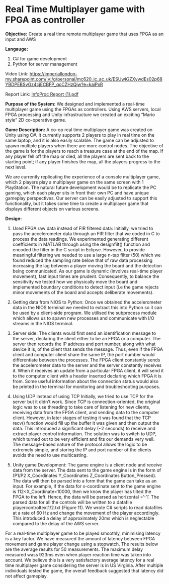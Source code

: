 # Real Time Multiplayer game with FPGA as controller

**Objective:**
Create a real time remote multiplayer game that uses FPGA as an input and AWS

**Langauge:**
1. C# for game development
2. Python for server management 

Video Link: 
https://imperiallondon-my.sharepoint.com/:v:/g/personal/mc620_ic_ac_uk/ESUwiGZXywdEs02p68YBDPEBSvGz4cjECBFP_qcCZHzQjw?e=kaiPxR 

Report Link:
[InfoProc Report (1).pdf](https://github.com/mc1017/FPGA-Unity-Game/files/8598782/InfoProc.Report.1.pdf)


**Purpose of the System:**
We designed and implemented a real-time multiplayer game using the FPGAs as controllers. Using AWS servers, local FPGA processing and Unity infrastructure we created an exciting “Mario style” 2D co-operative game.

**Game Description:**
A co-op real time multiplayer game was created on Unity using C#. It currently supports 2 players to play in real time on the same laptop, and it is also easily scalable. The game can be adjusted to spawn multiple players when there are more control nodes. The objective of the game is for the players to reach a treasure case at the end of the map. If any player fell off the map or died, all the players are sent back to the starting point; if any player finishes the map, all the players progress to the next level.

We are currently replicating the experience of a console multiplayer game, which 2 players play a multiplayer game on the same screen with 1 PlayStation. The natural future development would be to replicate the PC gaming, which each player sits in front their own PC and have unique gameplay perspectives. Our server can be easily adjusted to support this functionality, but it takes some time to create a multiplayer game that displays different objects on various screens. 

**Design:** 
1. Used FPGA raw data instead of FIR filtered data:
Initially, we tried to pass the accelerometer data through an FIR filter that we coded in C to process the data readings. We experimented generating different coefficients in MATLAB through using the designfilt() function and encoded the filter in the C script in Eclipse. However, to provide meaningful filtering we needed to use a large n-tap filter (50) which we found reduced the sampling rate below that of raw data processing increasing the lag between a player moving the board and the detection being communicated. As our game is dynamic (involves real-time player movement), fast input times are prudent. Consequently, to balance the sensitivity we tested how we physically move the board and implemented boundary conditions to detect input (i.e the game rejects minor movements of the board and accepts deliberate movements).

2. Getting data from NIOS to Python:
Once we obtained the accelerometer data in the NIOS terminal we needed to extract this into Python so it can be used by a client-side program. We utilised the subprocess module which allows us to spawn new processes and communicate with I/O streams in the NIOS terminal.

3. Server side:
The clients would first send an identification message to the server, declaring the client either to be an FPGA or a computer. The server then records the IP address and port number, along with what device it is, of the client that sends the message. Thus, even if the FPGA client and computer client share the same IP, the port number would differentiate between the processes. 
The FPGA client constantly sends the accelerometer data to the server and the server constantly receives it. When it receives an update from a particular FPGA client, it will send it to the computer client with a header inserted declaring which FPGA it is from. 
Some useful information about the connection status would also be printed in the terminal for monitoring and troubleshooting purposes. 

4. Using UDP instead of using TCP 
Initially, we tried to use TCP for the server but it didn’t work. Since TCP is connection-oriented, the original logic was to use threading to take care of listening for new clients, receiving data from the FPGA client, and sending data to the computer client. However, in later stages of testing it was found that the TCP recv() function would fill up the buffer it was given and then output the data. This introduced a significant delay (~2 seconds) to receive and extract player control information. 
The solution was to switch to UDP, which turned out to be very efficient and fits our demands very well. The message-based nature of the protocol allows the logic to be extremely simple, and storing the IP and port number of the clients avoids the need to use multicasting. 


5. Unity game Development:
The game engine is a client node and receive data from the server. The data sent to the game engine is in the form of (P1/P2 X_Coordinates Y_Coordinates Z_Coordinates Button_Pressed). The data will then be parsed into a form that the game can take as an input. For example, if the data for x-coordinate sent to the game engine is 112<X_Coordinate<10000, then we know the player has tilted the FPGA to the left. Hence, the data will be parsed as horizontal =’-1’. The parsed data for all the controls will be written to a datafile playercontroltext1/2.txt (Figure 11). We wrote C# scripts to read datafiles at a rate of 60 Hz and change the movement of the player accordingly. This introduced a delay of approximately 20ms which is neglectable compared to the delay of the AWS server.

For a real-time multiplayer game to be played smoothly, minimising latency is a key factor. We have measured the amount of latency between FPGA movement and game player change using a stopwatch. The results below are the average results for 50 measurements. The maximum delay measured wass 923ms even when player reaction time was taken into account. We believe this is a very satisfactory average latency for a real time multiplayer game considering the server is in US Virginia. 
After multiple individuals tested the game, the overall feedback suggested that latency did not affect gameplay.
